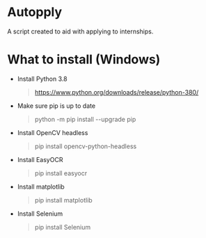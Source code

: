 # Autopply
 A script created to aid with applying to internships.

# What to install (Windows)
- Install Python 3.8
  > https://www.python.org/downloads/release/python-380/
- Make sure pip is up to date
  > python -m pip install --upgrade pip
- Install OpenCV headless
  > pip install opencv-python-headless
- Install EasyOCR
  > pip install easyocr
- Install matplotlib
  > pip install matplotlib
- Install Selenium
  > pip install Selenium


